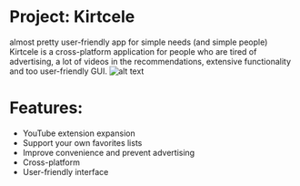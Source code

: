 # Project: Kirtcele 
almost pretty user-friendly app for simple needs (and simple people)
Kirtcele is a cross-platform application for people who are tired of advertising, a lot of videos in the recommendations, extensive functionality and too user-friendly GUI.
![alt text]([http://url/to/img.png](https://i.postimg.cc/mkkJzJkb/111.png))

# Features:
- YouTube extension expansion
- Support your own favorites lists
- Improve convenience and prevent advertising
- Cross-platform
- User-friendly interface
